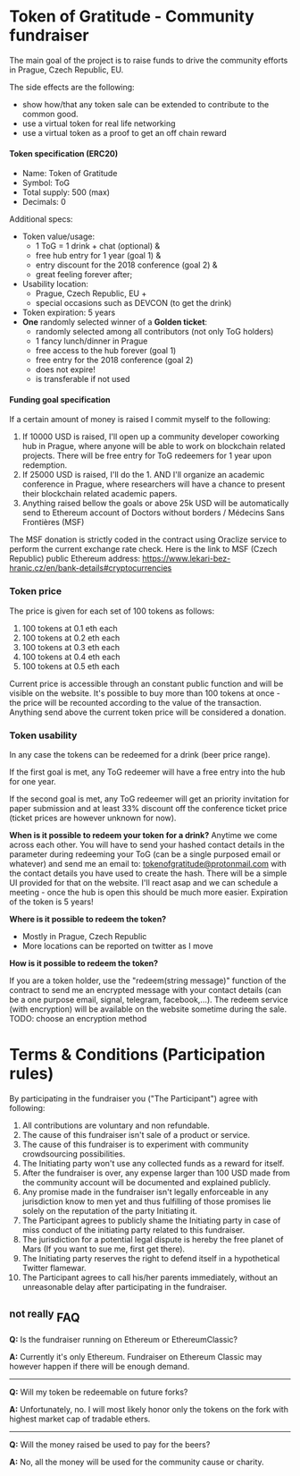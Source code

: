 # Token of Gratitude - Community fundraiser

The main goal of the project is to raise funds to drive the community efforts in Prague, Czech Republic, EU.

The side effects are the following:
 - show how/that any token sale can be extended to contribute to the common good.
 - use a virtual token for real life networking
 - use a virtual token as a proof to get an off chain reward

#### Token specification (ERC20)
- Name: Token of Gratitude
- Symbol: ToG
- Total supply: 500 (max)
- Decimals: 0

Additional specs:
- Token value/usage:
    - 1 ToG = 1 drink + chat (optional) &
    - free hub entry for 1 year (goal 1) &
    - entry discount for the 2018 conference (goal 2) &
    - great feeling forever after;
- Usability location:
    - Prague, Czech Republic, EU +
    - special occasions such as DEVCON (to get the drink)
- Token expiration: 5 years
- **One** randomly selected winner of a **Golden ticket**:
    - randomly selected among all contributors (not only ToG holders)
    - 1 fancy lunch/dinner in Prague
    - free access to the hub forever (goal 1)
    - free entry for the 2018 conference (goal 2)
    - does not expire!
    - is transferable if not used

#### Funding goal specification
If a certain amount of money is raised I commit myself to the following:
1. If 10000 USD is raised, I'll open up a community developer coworking hub in Prague, where anyone will be able to work on blockchain related projects. There will be free entry for ToG redeemers for 1 year upon redemption.
2. If 25000 USD is raised, I'll do the 1. AND I'll organize an academic conference in Prague, where researchers will have a chance to present their blockchain related academic papers.
3. Anything raised bellow the goals or above 25k USD will be automatically send to Ethereum account of Doctors without borders / Médecins Sans Frontières (MSF)

The MSF donation is strictly coded in the contract using Oraclize service to perform the current exchange rate check.
Here is the link to MSF (Czech Republic) public Ethereum address: https://www.lekari-bez-hranic.cz/en/bank-details#cryptocurrencies

### Token price
The price is given for each set of 100 tokens as follows:
 1. 100 tokens at 0.1 eth each
 2. 100 tokens at 0.2 eth each
 3. 100 tokens at 0.3 eth each
 4. 100 tokens at 0.4 eth each
 5. 100 tokens at 0.5 eth each

 Current price is accessible through an constant public function and will be visible on the website.
 It's possible to buy more than 100 tokens at once - the price will be recounted according to the value of the transaction.
 Anything send above the current token price will be considered a donation.

### Token usability
In any case the tokens can be redeemed for a drink (beer price range).

If the first goal is met, any ToG redeemer will have a free entry into the hub for one year.

If the second goal is met, any ToG redeemer will get an priority invitation for paper submission and at least 33% discount off the conference ticket price (ticket prices are however unknown for now).


**When is it possible to redeem your token for a drink?**
Anytime we come across each other. You will have to send your hashed contact
details in the parameter during redeeming your ToG (can be a single purposed email or whatever) and send me an email to:
tokenofgratitude@protonmail.com with the contact details you have used to create the hash. There will be a simple UI provided for that on the website.
I'll react asap and we can schedule a meeting - once the hub is open this should be much more easier.
Expiration of the token is 5 years!

**Where is it possible to redeem the token?**

* Mostly in Prague, Czech Republic
* More locations can be reported on twitter as I move

**How is it possible to redeem the token?**

If you are a token holder, use the "redeem(string message)" function of the contract to send me an encrypted message with your contact details (can be a one purpose email, signal, telegram, facebook,...).
The redeem service (with encryption) will be available on the website sometime during the sale.
TODO: choose an encryption method

# Terms & Conditions (Participation rules)
By participating in the fundraiser you ("The Participant") agree with following:
1. All contributions are voluntary and non refundable.
1. The cause of this fundraiser isn't sale of a product or service.
1. The cause of this fundraiser is to experiment with community crowdsourcing possibilities.
1. The Initiating party won't use any collected funds as a reward for itself.
1. After the fundraiser is over, any expense larger than 100 USD made from the community account will be documented and explained publicly.
1. Any promise made in the fundraiser isn't legally enforceable in any jurisdiction know to men yet and thus fulfilling of those promises lie solely on the reputation of the party Initiating it.
1. The Participant agrees to publicly shame the Initiating party in case of miss conduct of the initiating party related to this fundraiser.
1. The jurisdiction for a potential legal dispute is hereby the free planet of Mars (If you want to sue me, first get there).
1. The Initiating party reserves the right to defend itself in a hypothetical Twitter flamewar.
1. The Participant agrees to call his/her parents immediately, without an unreasonable delay after participating in the fundraiser.

## <sup>not really</sup> FAQ
**Q:** Is the fundraiser running on Ethereum or EthereumClassic?

**A:** Currently it's only Ethereum. Fundraiser on Ethereum Classic may however happen if there will be enough demand.
___
**Q:** Will my token be redeemable on future forks?

**A:** Unfortunately, no. I will most likely honor only the tokens on the fork with highest market cap of tradable ethers.
___
**Q:** Will the money raised be used to pay for the beers?

**A:** No, all the money will be used for the community cause or charity.

